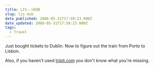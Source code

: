 ```yaml
---
title: LIS-->DUB
slug: lis-dub
date_published: 2008-05-31T17:59:23.000Z
date_updated: 2008-05-31T17:59:23.000Z
tags:
  - Travel
---
```


Just bought tickets to Dublin. Now to figure out the train from Porto to Lisbon.

Also, if you haven't used [tripit.com](http://tripit.com/people/joelgoodman) you don't know what you're missing.
